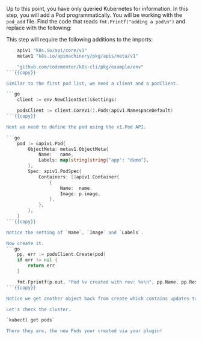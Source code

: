 Up to this point, you have only queried Kubernetes for information. In this step, you will add a Pod programmatically. You will be working with the `pod_add` file. Find the code that reads `fmt.Printf("adding a pod\n")` and replace with the following:

This step will require the following additions to the imports:

```go
	apiv1 "k8s.io/api/core/v1"
	metav1 "k8s.io/apimachinery/pkg/apis/meta/v1"

	"github.com/codementor/k8s-cli/pkg/example/env"
```{{copy}}

Similar to the first pod list, we need a client and a podClient.

```go
	client := env.NewClientSet(&Settings)

	podsClient := client.CoreV1().Pods(apiv1.NamespaceDefault)
```{{copy}}

Next we need to define the pod using the v1.Pod API.

```go
	pod := &apiv1.Pod{
		ObjectMeta: metav1.ObjectMeta{
			Name:   name,
			Labels: map[string]string{"app": "demo"},
		},
		Spec: apiv1.PodSpec{
			Containers: []apiv1.Container{
				{
					Name:  name,
					Image: p.image,
				},
			},
		},
	}
```{{copy}}

Notice the setting of `Name`, `Image` and `Labels`.

Now create it.
```go
	pp, err := podsClient.Create(pod)
	if err != nil {
		return err
	}

	fmt.Fprintf(p.out, "Pod %v created with rev: %v\n", pp.Name, pp.ResourceVersion)
```{{copy}}

Notice we get another object back from create which contains updates to the object we passed.

Let's check the cluster.

`kubectl get pods`

There they are, the new Pods your created via your plugin!
